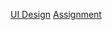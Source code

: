 [UI Design](https://dribbble.com/shots/15669113-Onboarding-Exploration)
[Assignment](https://docs.google.com/document/d/13yliGfXu73TW4AgOU4aNkXlyTIox0YthzOEOOZ89tM0/edit#)

